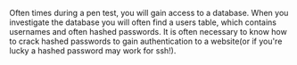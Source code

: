 Often times during a pen test, you will gain access to a database. When you investigate the database you will often find a users table, which contains usernames and often hashed passwords. It is often necessary to know how to crack hashed passwords to gain authentication to a website(or if you're lucky a hashed password may work for ssh!).

<!-- SALTING AND FORMATTING -->